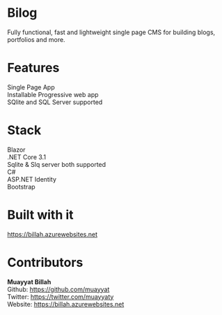 # Bilog
Fully functional, fast and lightweight single page CMS for building blogs, portfolios and more.
# Features
 Single Page App <br/>
 Installable Progressive web app <br/>
 SQlite and SQL Server supported <br/>
 
# Stack
 Blazor <br/>
 .NET Core 3.1 <br/>
 Sqlite & Slq server both supported <br/>
 C# <br/>
 ASP.NET Identity <br/>
 Bootstrap
 
# Built with it
https://billah.azurewebsites.net

# Contributors
 <strong>Muayyat Billah</strong> <br/>
 Github: https://github.com/muayyat <br/>
 Twitter: https://twitter.com/muayyaty <br/>
 Website: https://billah.azurewebsites.net <br/>
